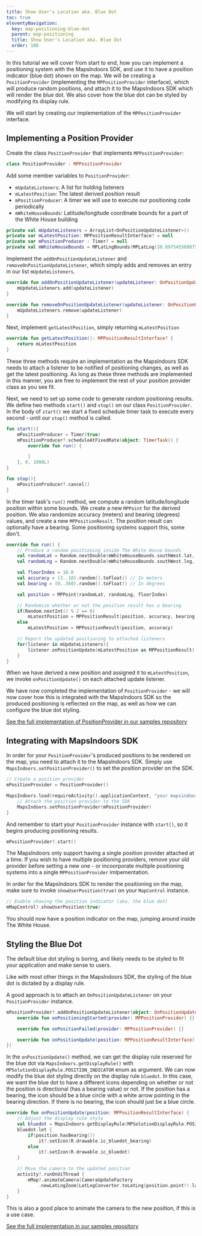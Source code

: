 ```yaml
---
title: Show User's Location aka. Blue Dot
toc: true
eleventyNavigation:
  key: map-positioning-blue-dot
  parent: map-positioning
  title: Show User's Location aka. Blue Dot
  order: 100
---
```


<mi-tabs>
<mi-tab label="Android" tab-for="android"></mi-tab>
<mi-tab-panel id="android">

In this tutorial we will cover from start to end, how you can implement a positioning system with the MapsIndoors SDK, and use it to have a position indicator (blue dot) shown on the map. We will be creating a `PositionProvider` (implementing the `MPPositionProvider` interface), which will produce random positions, and attach it to the MapsIndoors SDK which will render the blue dot. We also cover how the blue dot can be styled by modifying its display rule.

We will start by creating our implementation of the `MPPositionProvider` interface.

## Implementing a Position Provider

Create the class `PositionProvider` that implements `MPPositionProvider`:

```kotlin
class PositionProvider : MPPositionProvider
```

Add some member variables to `PositionProvider`:

* `mUpdateListeners`: A list for holding listeners
* `mLatestPosition`: The latest derived position result
* `mPositionProducer`: A timer we will use to execute our positioning code periodically
* `mWhiteHouseBounds`: Latitude/longitude coordinate bounds for a part of the White House building

```kotlin
private val mUpdateListeners = ArrayList<OnPositionUpdateListener>()
private var mLatestPosition: MPPositionResultInterface? = null
private var mPositionProducer : Timer? = null
private val mWhiteHouseBounds = MPLatLngBounds(MPLatLng(38.897545509875954, -77.03687635385639), MPLatLng(38.89779861672662, -77.03623597646553))
```

Implement the `addOnPositionUpdateListener` and `removeOnPositionUpdateListener`, which simply adds and removes an entry in our list `mUpdateListeners`.

```kotlin
override fun addOnPositionUpdateListener(updateListener: OnPositionUpdateListener) {
    mUpdateListeners.add(updateListener)
}

override fun removeOnPositionUpdateListener(updateListener: OnPositionUpdateListener) {
    mUpdateListeners.remove(updateListener)
}
```

Next, implement `getLatestPosition`, simply returning `mLatestPosition`

```kotlin
override fun getLatestPosition(): MPPositionResultInterface? {
    return mLatestPosition
}
```

These three methods require an implementation as the MapsIndoors SDK needs to attach a listener to be notified of positioning changes, as well as get the latest positioning. As long as these three methods are implemented in this manner, you are free to implement the rest of your position provider class as you see fit.

Next, we need to set up some code to generate random positioning results. We define two methods `start()` and `stop()` on our class `PositionProvider`. In the body of `start()` we start a fixed schedule timer task to execute every second - until our `stop()` method is called.

```kotlin
fun start(){
    mPositionProducer = Timer(true)
    mPositionProducer?.scheduleAtFixedRate(object: TimerTask() {
        override fun run() {

        }
    }, 0, 1000L)
}

fun stop(){
    mPositionProducer?.cancel()
}
```

In the timer task's `run()` method, we compute a random latitude/longitude position within some bounds. We create a new `MPPoint` for the derived position. We also randomize accuracy (meters) and bearing (degrees) values, and create a new `MPPositionResult`. The position result can optionally have a bearing. Some positioning systems support this, some don't.

```kotlin
override fun run() {
    // Produce a random positioning inside The White House bounds
    val randomLat = Random.nextDouble(mWhiteHouseBounds.southWest.lat, mWhiteHouseBounds.northEast.lat)
    val randomLng = Random.nextDouble(mWhiteHouseBounds.southWest.lng, mWhiteHouseBounds.northEast.lng)

    val floorIndex = 10.0
    val accuracy = (3..10).random().toFloat() // In meters
    val bearing = (0..360).random().toFloat() // In degrees

    val position = MPPoint(randomLat, randomLng, floorIndex)

    // Randomize whether or not the position result has a bearing
    if(Random.nextInt() % 2 == 0)
        mLatestPosition = MPPositionResult(position, accuracy, bearing)
    else
        mLatestPosition = MPPositionResult(position, accuracy)

    // Report the updated positioning to attached listeners
    for(listener in mUpdateListeners){
        listener.onPositionUpdate(mLatestPosition as MPPositionResult)
    }
}
```

When we have derived a new position and assigned it to `mLatestPosition`, we invoke `onPositionUpdate()` on each attached update listener.

We have now completed the implementation of `PositionProvider` - we will now cover how this is integrated with the MapsIndoors SDK so the produced positioning is reflected on the map, as well as how we can configure the blue dot styling.

[See the full implementation of PositionProvider in our samples repository](https://github.com/MapsPeople/MapsIndoors-Android-Examples/blob/main/MapsIndoorsSamples/app/src/main/java/com/mapspeople/mapsindoorssamples/ui/positioning/PositionProvider.kt)

## Integrating with MapsIndoors SDK

In order for your `PositionProvider`'s produced positions to be rendered on the map, you need to attach it to the MapsIndoors SDK. Simply use `MapsIndoors.setPositionProvider()` to set the position provider on the SDK.

```kotlin
// Create a position provider
mPositionProvider = PositionProvider()

MapsIndoors.load(requireActivity().applicationContext, "your mapsindoors api key") {
    // Attach the position provider to the SDK
    MapsIndoors.setPositionProvider(mPositionProvider)
}
```

And remember to start your `PositionProvider` instance with `start()`, so it begins producing positioning results.

```kotlin
mPositionProvider?.start()
```

The MapsIndoors only support having a single position provider attached at a time. If you wish to have multiple positioning providers, remove your old provider before setting a new one - or incoorporate multiple positioning systems into a single `MPPositionProvider` imlpementation. 

In order for the MapsIndoors SDK to render the positioning on the map, make sure to invoke `showUserPosition(true)` on your `MapControl` instance.

```kotlin
// Enable showing the position indicator (aka. the blue dot)
mMapControl?.showUserPosition(true)
```
You should now have a position indicator on the map, jumping around inside The White House.

## Styling the Blue Dot

The default blue dot styling is boring, and likely needs to be styled to fit your application and make sense to users.

Like with most other things in the MapsIndoors SDK, the styling of the blue dot is dictated by a display rule. 

A good approach is to attach an `OnPositionUpdateListener` on your `PositionProvider` instance. 

```kotlin
mPositionProvider?.addOnPositionUpdateListener(object: OnPositionUpdateListener {
    override fun onPositioningStarted(provider: MPPositionProvider) {}

    override fun onPositionFailed(provider: MPPositionProvider) {}

    override fun onPositionUpdate(position: MPPositionResultInterface) {}
})
```

In the `onPositionUpdate()` method, we can get the display rule reserved for the blue dot via `MapsIndoors.getDisplayRule()` with `MPSolutionDisplayRule.POSITION_INDICATOR` enum as argument. We can now modify the blue dot styling directly on the display rule `bluedot`. In this case, we want the blue dot to have a different icons depending on whether or not the position is directional (has a bearing value) or not. If the position has a bearing, the icon should be a blue circle with a white arrow pointing in the bearing direction. If there is no bearing, the icon should just be a blue circle.

```kotlin
override fun onPositionUpdate(position: MPPositionResultInterface) {
    // Adjust the display rule style
    val bluedot = MapsIndoors.getDisplayRule(MPSolutionDisplayRule.POSITION_INDICATOR)
    bluedot.let {
        if(position.hasBearing())
            it?.setIcon(R.drawable.ic_bluedot_bearing)
        else
            it?.setIcon(R.drawable.ic_bluedot)
    }

    // Move the camera to the updated position
    activity?.runOnUiThread {
        mMap?.animateCamera(CameraUpdateFactory
            .newLatLngZoom(LatLngConverter.toLatLng(position.point!!.latLng), 20f))
    }
}
```

This is also a good place to animate the camera to the new position, if this is a use case.

[See the full implementation in our samples repository](https://github.com/MapsPeople/MapsIndoors-Android-Examples/blob/main/MapsIndoorsSamples/app/src/main/java/com/mapspeople/mapsindoorssamples/ui/positioning/PositioningFragment.kt)
</mi-tab-panel>
</mi-tabs>

